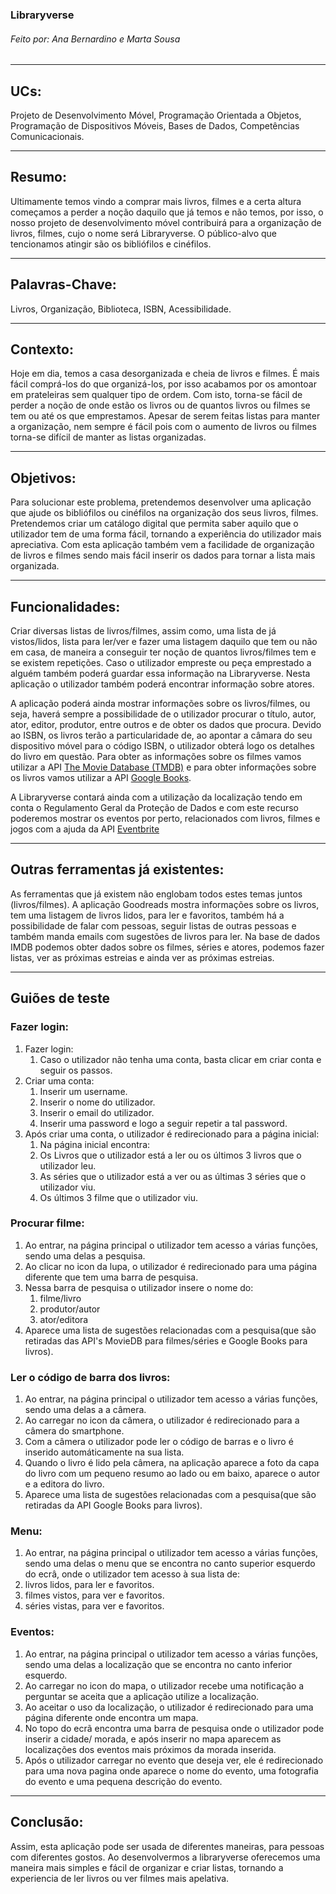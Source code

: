 ### Libraryverse

###### Feito por: Ana Bernardino e Marta Sousa

***


## UCs: 
Projeto de Desenvolvimento Móvel, Programação Orientada a Objetos, Programação de Dispositivos Móveis, Bases de Dados, Competências Comunicacionais.


***


## Resumo: 
Ultimamente temos vindo a comprar mais livros, filmes e a certa altura começamos a perder a noção daquilo que já temos e não temos, por isso, o nosso projeto de desenvolvimento móvel contribuirá para a organização de livros, filmes, cujo o nome será Libraryverse. O público-alvo que tencionamos atingir são os bibliófilos e cinéfilos.


***


## Palavras-Chave: 
Livros, Organização, Biblioteca, ISBN, Acessibilidade.


***


## Contexto: 
Hoje em dia, temos a casa desorganizada e cheia de livros e filmes. É mais fácil comprá-los do que organizá-los, por isso acabamos por os amontoar em prateleiras sem qualquer tipo de ordem. Com isto, torna-se fácil de perder a noção de onde estão os livros ou de quantos livros ou filmes se tem ou até os que emprestamos. Apesar de serem feitas listas para manter a organização, nem sempre é fácil pois com o aumento de livros ou filmes torna-se difícil de manter as listas organizadas.


***


## Objetivos: 
Para solucionar este problema, pretendemos desenvolver uma aplicação que ajude os bibliófilos ou cinéfilos na organização dos seus livros, filmes. Pretendemos criar um catálogo digital que permita saber aquilo que o utilizador tem de uma forma fácil, tornando a experiência do utilizador mais apreciativa. Com esta aplicação também vem a facilidade de organização de livros e filmes sendo mais fácil inserir os dados para tornar a lista mais organizada.


***


## Funcionalidades:
Criar diversas listas de livros/filmes, assim como, uma lista de já vistos/lidos, lista para ler/ver e fazer uma listagem daquilo que tem ou não em casa, de maneira a conseguir ter noção de quantos livros/filmes tem e se existem repetições. Caso o utilizador empreste ou peça emprestado a alguém também poderá guardar essa informação na Libraryverse. Nesta aplicação o utilizador também poderá encontrar informação sobre atores.

A aplicação poderá ainda mostrar informações sobre os livros/filmes, ou seja, haverá sempre a possibilidade de o utilizador procurar o título, autor, ator, editor, produtor, entre outros e de obter os dados que procura. Devido ao ISBN, os livros terão a particularidade de, ao apontar a câmara do seu dispositivo móvel para o código ISBN, o utilizador obterá logo os detalhes do livro em questão. Para obter as informações sobre os filmes vamos utilizar a API [The Movie Database (TMDB)](https://www.themoviedb.org/) e para obter informações sobre os livros vamos utilizar a API [Google Books](https://developers.google.com/books/docs/overview).

A Libraryverse contará ainda com a utilização da localização tendo em conta o Regulamento Geral da Proteção de Dados e com este recurso poderemos mostrar os eventos por perto, relacionados com livros, filmes e jogos com a ajuda da API [Eventbrite](https://www.eventbrite.com/platform/api)

***

## Outras ferramentas já existentes:
As ferramentas que já existem não englobam todos estes temas juntos (livros/filmes). A aplicação Goodreads mostra informações sobre os livros, tem uma listagem de livros lidos, para ler e favoritos, também há a possibilidade de falar com pessoas, seguir listas de outras pessoas e também manda emails com sugestões de livros para ler. Na base de dados IMDB podemos obter dados sobre os filmes, séries e atores, podemos fazer listas, ver as próximas estreias e ainda ver as próximas estreias.

***

## Guiões de teste
### Fazer login:
1. Fazer login: 
    1. Caso o utilizador não tenha uma conta, basta clicar em criar conta e seguir os passos. 
2. Criar uma conta:
    1. Inserir um username.
    2. Inserir o nome do utilizador.
    3. Inserir o email do utilizador.
    4. Inserir uma password e logo a seguir repetir a tal password.
3. Após criar uma conta, o utilizador é redirecionado para a página inicial:
    1. Na página inicial encontra:
      1. Os Livros que o utilizador está a ler ou os últimos 3 livros que o utilizador leu.
      2. As séries que o utilizador está a ver ou as últimas 3 séries que o utilizador viu.
      3. Os últimos 3 filme que o utilizador viu.
 
### Procurar filme: 
1. Ao entrar, na página principal o utilizador tem acesso a várias funções, sendo uma delas a pesquisa.
2. Ao clicar no icon da lupa, o utilizador é redirecionado para uma página diferente que tem uma barra de pesquisa.
3. Nessa barra de pesquisa o utilizador insere o nome do:
    1. filme/livro
    2. produtor/autor 
    3. ator/editora 
4. Aparece uma lista de sugestões relacionadas com a pesquisa(que são retiradas das API's MovieDB para filmes/séries e Google Books para livros). 

### Ler o código de barra dos livros: 
1. Ao entrar, na página principal o utilizador tem acesso a várias funções, sendo uma delas a a câmera.
2. Ao carregar no icon da câmera, o utilizador é redirecionado para a câmera do smartphone.
3. Com a câmera o utilizador pode ler o código de barras e o livro é inserido automáticamente na sua lista.
4. Quando o livro é lido pela câmera, na aplicação aparece a foto da capa do livro com um pequeno resumo ao lado ou em baixo, aparece o autor e a editora do livro.
5. Aparece uma lista de sugestões relacionadas com a pesquisa(que são retiradas da API Google Books para livros).

### Menu:
1.  Ao entrar, na página principal o utilizador tem acesso a várias funções, sendo uma delas o menu que se encontra no canto superior esquerdo do ecrâ, onde o utilizador tem acesso à sua lista de:
  1. livros lidos, para ler e favoritos.
  2. filmes vistos, para ver e favoritos.
  3. séries vistas, para ver e favoritos.


### Eventos:
1. Ao entrar, na página principal o utilizador tem acesso a várias funções, sendo uma delas a localização que se encontra no canto inferior esquerdo.
2. Ao carregar no icon do mapa, o utilizador recebe uma notificação a perguntar se aceita que a aplicação utilize a localização.
3. Ao aceitar o uso da localização, o utilizador é redirecionado para uma página diferente onde encontra um mapa.
  1. No topo do ecrã encontra uma barra de pesquisa onde o utilizador pode inserir a cidade/ morada, e após inserir no mapa aparecem as localizações dos eventos mais próximos da morada inserida.
5. Após o utilizador carregar no evento que deseja ver, ele é redirecionado para uma nova pagina onde aparece o nome do evento, uma fotografia do evento e uma pequena descrição do evento.


***

## Conclusão:
Assim, esta aplicação pode ser usada de diferentes maneiras, para pessoas com diferentes gostos. Ao desenvolvermos a libraryverse oferecemos uma maneira mais simples e fácil de organizar e criar listas, tornando a experiencia de ler livros ou ver filmes mais apelativa. 
